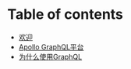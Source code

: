 # Table of contents

* [欢迎](welcome.MD)
* [Apollo GraphQL平台](untitled1.md)
* [为什么使用GraphQL](wei-shen-me-shi-yong-graphql.md)

